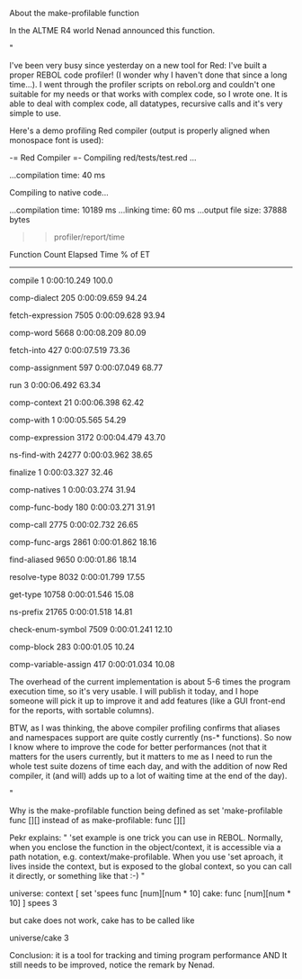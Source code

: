 About the make-profilable function

In the ALTME R4 world Nenad announced this function.

"

I've been very busy since yesterday on a new tool for Red: I've built 
a proper REBOL code profiler! (I wonder why I haven't done that since 
a long time...). I went through the profiler scripts on rebol.org 
and couldn't one suitable for my needs or that works with complex 
code, so I wrote one. It is able to deal with complex code, all datatypes, 
recursive calls and it's very simple to use.


Here's a demo profiling Red compiler (output is properly aligned 
when monospace font is used):

-= Red Compiler =-
Compiling red/tests/test.red ...

...compilation time:     40 ms

Compiling to native code...

...compilation time:     10189 ms
...linking time:         60 ms
...output file size:     37888 bytes
>> profiler/report/time


Function                       Count      Elapsed Time         % 
of ET

------------------------------------------------------------------------

compile                        1          0:00:10.249          100.0

comp-dialect                   205        0:00:09.659          94.24

fetch-expression               7505       0:00:09.628          93.94

comp-word                      5668       0:00:08.209          80.09

fetch-into                     427        0:00:07.519          73.36

comp-assignment                597        0:00:07.049          68.77

run                            3          0:00:06.492          63.34

comp-context                   21         0:00:06.398          62.42

comp-with                      1          0:00:05.565          54.29

comp-expression                3172       0:00:04.479          43.70

ns-find-with                   24277      0:00:03.962          38.65

finalize                       1          0:00:03.327          32.46

comp-natives                   1          0:00:03.274          31.94

comp-func-body                 180        0:00:03.271          31.91

comp-call                      2775       0:00:02.732          26.65

comp-func-args                 2861       0:00:01.862          18.16

find-aliased                   9650       0:00:01.86           18.14

resolve-type                   8032       0:00:01.799          17.55

get-type                       10758      0:00:01.546          15.08

ns-prefix                      21765      0:00:01.518          14.81

check-enum-symbol              7509       0:00:01.241          12.10

comp-block                     283        0:00:01.05           10.24

comp-variable-assign           417        0:00:01.034          10.08


The overhead of the current implementation is about 5-6 times the 
program execution time, so it's very usable. I will publish it today, 
and I hope someone will pick it up to improve it and add features 
(like a GUI front-end for the reports, with sortable columns).

BTW, as I was thinking, the above compiler profiling confirms that 
aliases and namespaces support are quite costly currently (ns-* functions). 
So now I know where to improve the code for better performances (not 
that it matters for the users currently, but it matters to me as 
I need to run the whole test suite dozens of time each day, and with 
the addition of now Red compiler, it (and will) adds up to a lot 
of waiting time at the end of the day).

"

Why is the make-profilable function being defined as
set 'make-profilable func [][] 
instead of as
make-profilable: func [][] 


Pekr explains: "
'set example is one trick you can use in REBOL. Normally, 
when you enclose the function in the object/context, it is accessible 
via a path notation, e.g. context/make-profilable. When you use 'set 
aproach, it lives inside the context, but is exposed to the global 
context, so you can call it directly, or something like that :-)
"

  universe: context [
    set 'spees func [num][num * 10]
    cake: func [num][num * 10]
  ]
  spees 3

but cake does not work, cake has to be called like
  
  universe/cake 3

Conclusion: it is a tool for tracking and timing program performance
AND
It still needs to be improved, notice the remark by Nenad.


